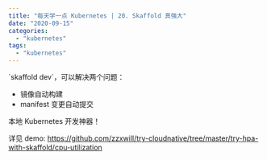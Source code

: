 ```yaml
---
title: "每天学一点 Kubernetes | 20. Skaffold 真强大"
date: "2020-09-15"
categories: 
  - "kubernetes"
tags: 
  - "kubernetes"
---
```


\`skaffold dev\`，可以解决两个问题：

- 镜像自动构建
- manifest 变更自动提交

本地 Kubernetes 开发神器！

详见 demo: https://github.com/zzxwill/try-cloudnative/tree/master/try-hpa-with-skaffold/cpu-utilization
